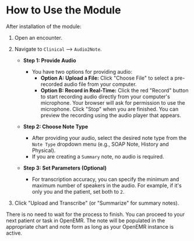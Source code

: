 # How to Use the Module

After installation of the module:

1.  Open an encounter.
2.  Navigate to `Clinical` --> `Audio2Note`.

    *   **Step 1: Provide Audio**
        *   You have two options for providing audio:
            *   **Option A: Upload a File:** Click "Choose File" to select a pre-recorded audio file from your computer.
            *   **Option B: Record in Real-Time:** Click the red "Record" button to start recording audio directly from your computer's microphone. Your browser will ask for permission to use the microphone. Click "Stop" when you are finished. You can preview the recording using the audio player that appears.

    *   **Step 2: Choose Note Type**
        *   After providing your audio, select the desired note type from the `Note Type` dropdown menu (e.g., SOAP Note, History and Physical).
        *   If you are creating a `Summary` note, no audio is required.

    *   **Step 3: Set Parameters (Optional)**
        *   For transcription accuracy, you can specify the minimum and maximum number of speakers in the audio. For example, if it's only you and the patient, set both to `2`.

3.  Click "Upload and Transcribe" (or "Summarize" for summary notes).

There is no need to wait for the process to finish. You can proceed to your next patient or task in OpenEMR. The note will be populated in the appropriate chart and note form as long as your OpenEMR instance is active.

